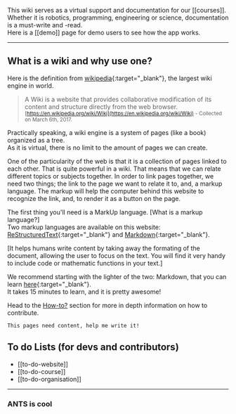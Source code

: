 This wiki serves as a virtual support and documentation for our [[courses]].  
Whether it is robotics, programming, engineering or science, documentation is a must-write and -read.  
Here is a [[demo]] page for demo users to see how the app works.
<hr>

## What is a wiki and why use one?

Here is the definition from [wikipedia](https://en.wikipedia.org){:target="_blank"}, the largest wiki engine in world.

> A Wiki is a website that provides collaborative modification of its content and structure directly from the web browser.
<small>[https://en.wikipedia.org/wiki/Wiki](https://en.wikipedia.org/wiki/Wiki) - Collected on March 6th, 2017.</small>

Practically speaking, a wiki engine is a system of pages (like a book) organized as a tree.  
As it is virtual, there is no limit to the amount of pages we can create.

One of the particularity of the web is that it is a collection of pages linked to each other. 
That is quite powerful in a wiki. That means that we can relate different topics or subjects together. 
In order to link pages together, we need two things; the link to the page we want to relate it to, and, 
a markup language. The markup will help the computer behind this website to recognize the link, and, 
to render it as a button on the page.

The first thing you'll need is a MarkUp language. [What is a markup language?]  
Two markup languages are available on this website: [ReStructuredText](http://docutils.sourceforge.net/rst.html){:target="_blank"} 
and [Markdown](https://en.wikipedia.org/wiki/Markdown){:target="_blank"}.

[It helps humans write content by taking away the formating of the document, 
allowing the user to focus on the text. You will find it very handy to include code or mathematic functions in your text.]


We recommend starting with the lighter of the two: Markdown, that you can learn [here](http://www.markdowntutorial.com/){:target="_blank"}.  
It takes 15 minutes to learn, and it is pretty awesome!
 


Head to the [How-to?](howto) section for more in depth information on how to contribute.

```
This pages need content, help me write it!
```

## To do Lists (for devs and contributors)

- [[to-do-website]]
- [[to-do-course]]
- [[to-do-organisation]]

<hr>

### ANTS is cool